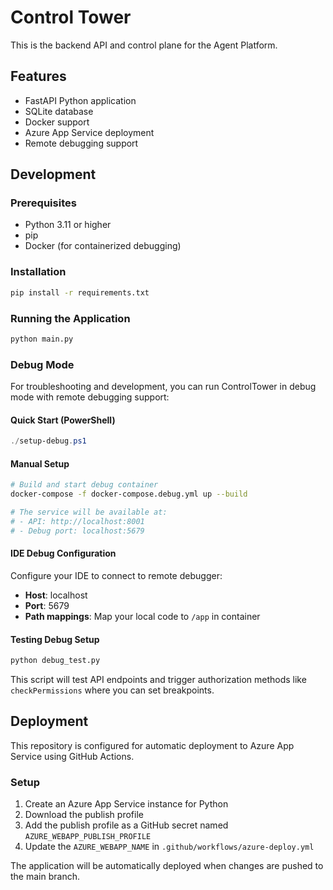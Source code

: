 # Control Tower

This is the backend API and control plane for the Agent Platform.

## Features
- FastAPI Python application
- SQLite database
- Docker support
- Azure App Service deployment
- Remote debugging support

## Development

### Prerequisites
- Python 3.11 or higher
- pip
- Docker (for containerized debugging)

### Installation
```bash
pip install -r requirements.txt
```

### Running the Application
```bash
python main.py
```

### Debug Mode

For troubleshooting and development, you can run ControlTower in debug mode with remote debugging support:

#### Quick Start (PowerShell)
```powershell
./setup-debug.ps1
```

#### Manual Setup
```bash
# Build and start debug container
docker-compose -f docker-compose.debug.yml up --build

# The service will be available at:
# - API: http://localhost:8001
# - Debug port: localhost:5679
```

#### IDE Debug Configuration
Configure your IDE to connect to remote debugger:
- **Host**: localhost
- **Port**: 5679
- **Path mappings**: Map your local code to `/app` in container

#### Testing Debug Setup
```bash
python debug_test.py
```

This script will test API endpoints and trigger authorization methods like `checkPermissions` where you can set breakpoints.

## Deployment

This repository is configured for automatic deployment to Azure App Service using GitHub Actions.

### Setup
1. Create an Azure App Service instance for Python
2. Download the publish profile
3. Add the publish profile as a GitHub secret named `AZURE_WEBAPP_PUBLISH_PROFILE`
4. Update the `AZURE_WEBAPP_NAME` in `.github/workflows/azure-deploy.yml`

The application will be automatically deployed when changes are pushed to the main branch.
